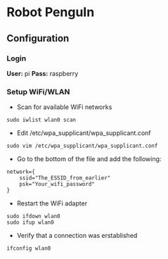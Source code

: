 # Robot PenguIn

## Configuration

### Login

**User:** pi
**Pass:** raspberry

### Setup WiFi/WLAN

* Scan for available WiFi networks
```
sudo iwlist wlan0 scan
```

* Edit /etc/wpa\_supplicant/wpa\_supplicant.conf
```
sudo vim /etc/wpa_supplicant/wpa_supplicant.conf
```

* Go to the bottom of the file and add the following:
```
network={
    ssid="The_ESSID_from_earlier"
    psk="Your_wifi_password"
}
```

* Restart the WiFi adapter
```
sudo ifdown wlan0
sudo ifup wlan0
```

* Verify that a connection was erstablished
```
ifconfig wlan0
```

